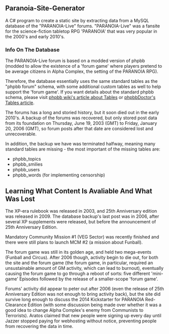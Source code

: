## Paranoia-Site-Generator

A C# program to create a static site by extracting data from a MySQL database of the "PARANOIA-Live" forums. "PARANOIA-Live" was a fansite for the science-fiction tabletop RPG 'PARANOIA' that was very popular in the 2000's and early 2010's.

### Info On The Database
The PARANOIA-Live forum is based on a modded version of phpbb (modded to allow the existence of a 'forum game' where players pretend to be average citizens in Alpha Complex, the setting of the PARANOIA RPG).

Therefore, the database essentially uses the same standard tables as the "phpbb forum" schema, with some additional custom tables as well to help support the 'forum game'. If you want details about the standard phpbb schema, please visit [phpbb wiki's article about Tables](https://wiki.phpbb.com/Tables) or [phpbbDoctor's Tables article](http://www.phpbbdoctor.com/doc_columns.php?id=21).

The forums has a long and storied history, but it soon died out in the early 2010's. A backup of the forums was recovered, but only stored post data from its foundation on Thursday, June 19, 2003 (GMT) to Friday, January 20, 2006 (GMT), so forum posts after that date are considered lost and unrecoverable.

In addition, the backup we have was terminated halfway, meaning many standard tables are missing - the most important of the missing tables are:

- phpbb_topics
- phpbb_smilies
- phpbb_users
- phpbb_words (for implementing censorship)

## Learning What Content Is Avaliable And What Was Lost
The XP-era rulebook was released in 2003, and 25th Anniversary edition was released in 2009. The database backup's last post was in 2006, after several XP supplements were released, but before the announcement of 25th Anniversary Edition.

Mandatory Community Mission #1 (VEG Sector) was recently finished and there were still plans to launch MCM #2 (a mission about Funball).

The forum game was still in its golden age, and held two mega-events (Funball and Circus). After 2006 though, activity begin to die out, for both the site and the forum game (the forum game, in particular, required an unsustainable amount of GM activity, which can lead to burnout), eventually causing the forum game to go through a reboot of sorts: five different 'mini-game' Episodes followed by the release of a smaller-scope 'forum game'.

Forums' activity did appear to peter out after 2006 (even the release of 25th Anniversary Edition was not enough to bring activity back), but the site did survive long enough to discuss the 2014 Kickstarter for PARANOIA Red-Clearance Edition (with some discussion being made over whether it was a good idea to change Alpha Complex's enemy from Communists to Terrorists). Aratos claimed that new people were signing up every day until Jazzer stopped paying for webhosting without notice, preventing people from recovering the data in time.